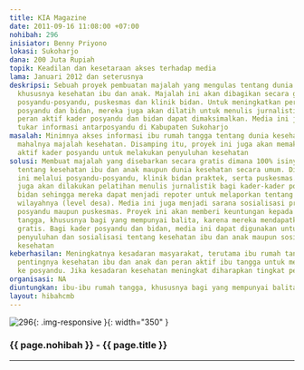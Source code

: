 ```yaml
---
title: KIA Magazine
date: 2011-09-16 11:08:00 +07:00
nohibah: 296
inisiator: Benny Priyono
lokasi: Sukoharjo
dana: 200 Juta Rupiah
topik: Keadilan dan kesetaraan akses terhadap media
lama: Januari 2012 dan seterusnya
deskripsi: Sebuah proyek pembuatan majalah yang mengulas tentang dunia kesehatan,
  khususnya kesehatan ibu dan anak. Majalah ini akan dibagikan secara gratis melalui
  posyandu-posyandu, puskesmas dan klinik bidan. Untuk meningkatkan peran aktif kader
  posyandu dan bidan, mereka juga akan dilatih untuk menulis jurnalistik sehingga
  peran aktif kader posyandu dan bidan dapat dimaksimalkan. Media ini juga menjadi
  tukar informasi antarposyandu di Kabupaten Sukoharjo
masalah: Minimnya akses informasi ibu rumah tangga tentang dunia kesehatan karena
  mahalnya majalah kesehatan. Disamping itu, proyek ini juga akan memaksimalkan peran
  aktif kader posyandu untuk melakukan penyuluhan kesehatan
solusi: Membuat majalah yang disebarkan secara gratis dimana 100% isinya mengulas
  tentang kesehatan ibu dan anak maupun dunia kesehatan secara umum. Distibusi majalah
  ini melalui posyandu-posyandu, klinik bidan praktek, serta puskesmas. Selain itu,
  juga akan dilakukan pelatihan menulis jurnalistik bagi kader-kader posyandu maupun
  bidan sehingga mereka dapat menjadi repoter untuk melaporkan tentang kesehatan di
  wilayahnya (level desa). Media ini juga menjadi sarana sosialisasi program-program
  posyandu maupun puskesmas. Proyek ini akan memberi keuntungan kepada ibu-ibu rumah
  tangga, khususnya bagi yang mempunyai balita, karena mereka mendapatkan informasi
  gratis. Bagi kader posyandu dan bidan, media ini dapat digunakan untuk melakukan
  penyuluhan dan sosialisasi tentang kesehatan ibu dan anak maupun sosialisasi program-program
  kesehatan
keberhasilan: Meningkatnya kesadaran masyarakat, terutama ibu rumah tangga, tentang
  pentingnya kesehatan ibu dan anak dan peran aktif ibu tangga untuk membawa anaknya
  ke posyandu. Jika kesadaran kesehatan meningkat diharapkan tingkat penyakit menurun
organisasi: NA
diuntungkan: ibu-ibu rumah tangga, khususnya bagi yang mempunyai balita, karena mereka mendapatkan informasi gratis. Bagi kader posyandu dan bidan, media ini dapat digunakan untuk melakukan penyuluhan dan sosialisasi tentang kesehatan ibu dan anak maupun sosialisasi program-program kesehatan 
layout: hibahcmb
---
```


![296](/static/img/hibahcmb/296.png){: .img-responsive }{: width="350" }

### {{ page.nohibah }} - {{ page.title }}

---
